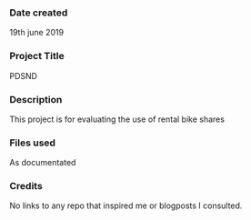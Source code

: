 ### Date created
19th june 2019

### Project Title
PDSND

### Description
This project is for evaluating the use of rental bike shares

### Files used
As documentated

### Credits
No links to any repo that inspired me or blogposts I consulted.
